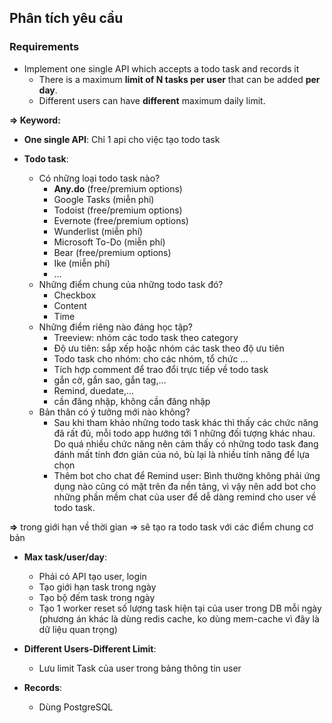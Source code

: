 ## Phân tích yêu cầu

### Requirements

- Implement one single API which accepts a todo task and records it
  - There is a maximum **limit of N tasks per user** that can be added **per day**.
  - Different users can have **different** maximum daily limit.

**=> Keyword:**
- **One single API**: 
  Chỉ 1 api cho việc tạo todo task

- **Todo task**: 
  - Có những loại todo task nào?
    - **Any.do** (free/premium options)
    - Google Tasks (miễn phí)
    - Todoist (free/premium options)
    - Evernote (free/premium options)
    - Wunderlist (miễn phí)
    - Microsoft To-Do (miễn phí)
    - Bear (free/premium options)
    - Ike (miễn phí)
    - ...
  - Những điểm chung của những todo task đó?
    - Checkbox
    - Content
    - Time
  - Những điểm riêng nào đáng học tập?
    - Treeview: nhóm các todo task theo category
    - Độ ưu tiên: sắp xếp hoặc nhóm các task theo độ ưu tiên
    - Todo task cho nhóm: cho các nhóm, tổ chức ...
    - Tích hợp comment để trao đổi trực tiếp về todo task
    - gắn cờ, gắn sao, gắn tag,...
    - Remind, duedate,...
    - cần đăng nhập, không cần đăng nhập
  - Bản thân có ý tưởng mới nào không?
    - Sau khi tham khảo những todo task khác thì thấy các chức năng đã rất đủ, mỗi todo app hướng tới 1 những đối tượng khác nhau. Do quá nhiều chức năng nên cảm thấy có những todo task đang đánh mất tính đơn giản của nó, bù lại là nhiều tính năng để lựa chọn 
    - Thêm bot cho chat để Remind user: Bình thường không phải ứng dụng nào cũng có mặt trên đa nền tảng, vì vậy nên add bot cho những phần mềm chat của user để dễ dàng remind cho user về todo task.

**=>** trong giới hạn về thời gian => sẽ tạo ra todo task với các điểm chung cơ bản

- **Max task/user/day**:
  - Phải có API tạo user, login
  - Tạo giới hạn task trong ngày
  - Tạo bộ đếm task trong ngày
  - Tạo 1 worker reset số lượng task hiện tại của user trong DB mỗi ngày (phương án khác là dùng redis cache, ko dùng mem-cache vì đây là dữ liệu quan trọng)

- **Different Users-Different Limit**:
  -  Lưu limit Task của user trong bảng thông tin user

- **Records**:
  - Dùng PostgreSQL

